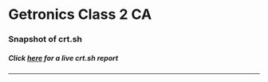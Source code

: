 # Getronics Class 2 CA
### Snapshot of crt.sh
##### Click [here](https://crt.sh/?q=E3513DBE80506DECA0BCC631668B47021364ABBEF99F8B9989FC391D661783D5) for a live crt.sh report

---
